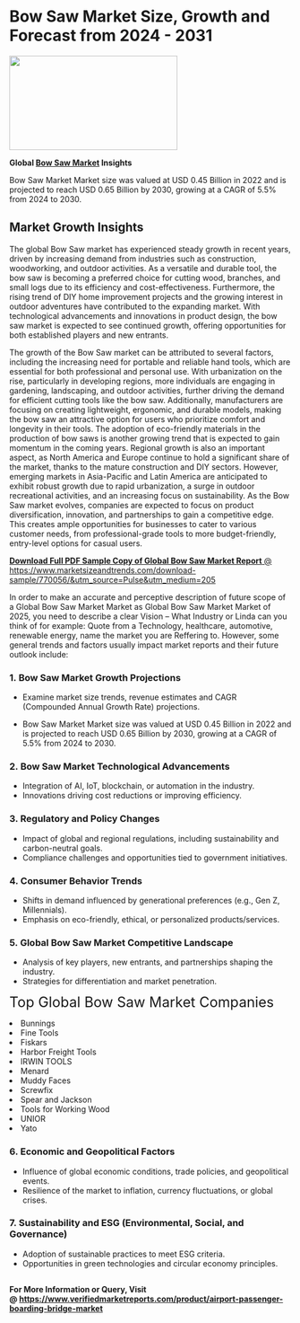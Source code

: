 <H1>Bow Saw Market Size, Growth and Forecast from 2024 - 2031</H1><img class="aligncenter size-medium wp-image-584254" src="https://thirdeyenews.in/wp-content/uploads/2024/09/Global-Market-Research-300x168.jpeg" alt="" width="300" height="168" /><p><strong>Global&nbsp;<a href="https://www.marketsizeandtrends.com/download-sample/770056/&amp;utm_source=Pulse&amp;utm_medium=205">Bow Saw Market</a> Insights</strong></p><p>Bow Saw Market Market size was valued at USD 0.45 Billion in 2022 and is projected to reach USD 0.65 Billion by 2030, growing at a CAGR of 5.5% from 2024 to 2030.</p><p><h2>Market Growth Insights</h2> <p>The global Bow Saw market has experienced steady growth in recent years, driven by increasing demand from industries such as construction, woodworking, and outdoor activities. As a versatile and durable tool, the bow saw is becoming a preferred choice for cutting wood, branches, and small logs due to its efficiency and cost-effectiveness. Furthermore, the rising trend of DIY home improvement projects and the growing interest in outdoor adventures have contributed to the expanding market. With technological advancements and innovations in product design, the bow saw market is expected to see continued growth, offering opportunities for both established players and new entrants.</p> <p><a href="#"></a></p> <p>The growth of the Bow Saw market can be attributed to several factors, including the increasing need for portable and reliable hand tools, which are essential for both professional and personal use. With urbanization on the rise, particularly in developing regions, more individuals are engaging in gardening, landscaping, and outdoor activities, further driving the demand for efficient cutting tools like the bow saw. Additionally, manufacturers are focusing on creating lightweight, ergonomic, and durable models, making the bow saw an attractive option for users who prioritize comfort and longevity in their tools. The adoption of eco-friendly materials in the production of bow saws is another growing trend that is expected to gain momentum in the coming years. Regional growth is also an important aspect, as North America and Europe continue to hold a significant share of the market, thanks to the mature construction and DIY sectors. However, emerging markets in Asia-Pacific and Latin America are anticipated to exhibit robust growth due to rapid urbanization, a surge in outdoor recreational activities, and an increasing focus on sustainability. As the Bow Saw market evolves, companies are expected to focus on product diversification, innovation, and partnerships to gain a competitive edge. This creates ample opportunities for businesses to cater to various customer needs, from professional-grade tools to more budget-friendly, entry-level options for casual users. <p><a href="#"></p><p><span class=""><strong>Download Full PDF Sample Copy of Global Bow Saw Market Report</strong> @ <a href="https://www.marketsizeandtrends.com/download-sample/770056/&amp;utm_source=Pulse&amp;utm_medium=205" target="_blank">https://www.marketsizeandtrends.com/download-sample/770056/&amp;utm_source=Pulse&amp;utm_medium=205</a></span></p><p>In order to make an accurate and perceptive description of future scope of a Global&nbsp;Bow Saw Market Market as Global&nbsp;Bow Saw Market Market of 2025, you need to describe a clear Vision &ndash; What Industry or Linda can you think of for example: Quote from a Technology, healthcare, automotive, renewable energy, name the market you are Reffering to. However, some general trends and factors usually impact market reports and their future outlook include:</p><h3>1.&nbsp;<strong>Bow Saw Market Growth Projections</strong></h3><ul><li>Examine market size trends, revenue estimates and CAGR (Compounded Annual Growth Rate) projections.</li><li><p>Bow Saw Market Market size was valued at USD 0.45 Billion in 2022 and is projected to reach USD 0.65 Billion by 2030, growing at a CAGR of 5.5% from 2024 to 2030.</p></li></ul><h3>2.&nbsp;<strong>Bow Saw Market Technological Advancements</strong></h3><ul><li>Integration of AI, IoT, blockchain, or automation in the industry.</li><li>Innovations driving cost reductions or improving efficiency.</li></ul><h3>3.&nbsp;<strong>Regulatory and Policy Changes</strong></h3><ul><li>Impact of global and regional regulations, including sustainability and carbon-neutral goals.</li><li>Compliance challenges and opportunities tied to government initiatives.</li></ul><h3>4.&nbsp;<strong>Consumer Behavior Trends</strong></h3><ul><li>Shifts in demand influenced by generational preferences (e.g., Gen Z, Millennials).</li><li>Emphasis on eco-friendly, ethical, or personalized products/services.</li></ul><h3>5.&nbsp;<strong>Global Bow Saw Market Competitive Landscape</strong></h3><ul><li>Analysis of key players, new entrants, and partnerships shaping the industry.</li><li>Strategies for differentiation and market penetration.</li></ul><p data-pm-slice="1 1 []"><span style="color: inherit; font-family: inherit; font-size: 25px;">Top Global Bow Saw Market Companies</span></p><div class="" data-test-id=""><p><li>Bunnings</li><li> Fine Tools</li><li> Fiskars</li><li> Harbor Freight Tools</li><li> IRWIN TOOLS</li><li> Menard</li><li> Muddy Faces</li><li> Screwfix</li><li> Spear and Jackson</li><li> Tools for Working Wood</li><li> UNIOR</li><li> Yato</li></p></div><h3>6.&nbsp;<strong>Economic and Geopolitical Factors</strong></h3><ul><li>Influence of global economic conditions, trade policies, and geopolitical events.</li><li>Resilience of the market to inflation, currency fluctuations, or global crises.</li></ul><h3>7.&nbsp;<strong>Sustainability and ESG (Environmental, Social, and Governance)</strong></h3><ul><li>Adoption of sustainable practices to meet ESG criteria.</li><li>Opportunities in green technologies and circular economy principles.</li></ul><h2><strong style="font-size: 14px;">For More Information or Query, Visit @&nbsp;</strong><a style="background-color: #ffffff; font-size: 14px;" href="https://www.marketsizeandtrends.com/report/bow-saw-market/" target="_blank">https://www.verifiedmarketreports.com/product/airport-passenger-boarding-bridge-market</a></h2>
